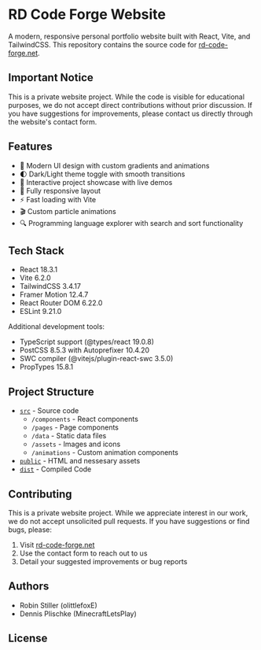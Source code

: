 # RD Code Forge Website

A modern, responsive personal portfolio website built with React, Vite, and TailwindCSS. This repository contains the source code for [rd-code-forge.net](https://rd-code-forge.net).

## Important Notice

This is a private website project. While the code is visible for educational purposes, we do not accept direct contributions without prior discussion. If you have suggestions for improvements, please contact us directly through the website's contact form.

## Features

- 🎨 Modern UI design with custom gradients and animations
- 🌓 Dark/Light theme toggle with smooth transitions
- 🎯 Interactive project showcase with live demos
- 📱 Fully responsive layout
- ⚡ Fast loading with Vite
- 🎬 Custom particle animations
- 🔍 Programming language explorer with search and sort functionality

## Tech Stack

- React 18.3.1
- Vite 6.2.0
- TailwindCSS 3.4.17
- Framer Motion 12.4.7
- React Router DOM 6.22.0
- ESLint 9.21.0

Additional development tools:
- TypeScript support (@types/react 19.0.8)
- PostCSS 8.5.3 with Autoprefixer 10.4.20
- SWC compiler (@vitejs/plugin-react-swc 3.5.0)
- PropTypes 15.8.1

## Project Structure

- [`src`](src) - Source code
  - `/components` - React components
  - `/pages` - Page components
  - `/data` - Static data files
  - `/assets` - Images and icons
  - `/animations` - Custom animation components
- [`public`](src) - HTML and nessesary assets  
- [`dist`](dist) - Compiled Code  

## Contributing

This is a private website project. While we appreciate interest in our work, we do not accept unsolicited pull requests. If you have suggestions or find bugs, please:

1. Visit [rd-code-forge.net](https://rd-code-forge.net)
2. Use the contact form to reach out to us
3. Detail your suggested improvements or bug reports

## Authors

- Robin Stiller (olittlefoxE)
- Dennis Plischke (MinecraftLetsPlay)

## License
